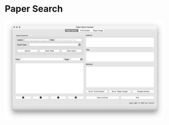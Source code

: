 # Paper Search

![paperSearch.png](https://github.com/Yvette0828/PaperSearch/blob/main/paperSearch.png)
